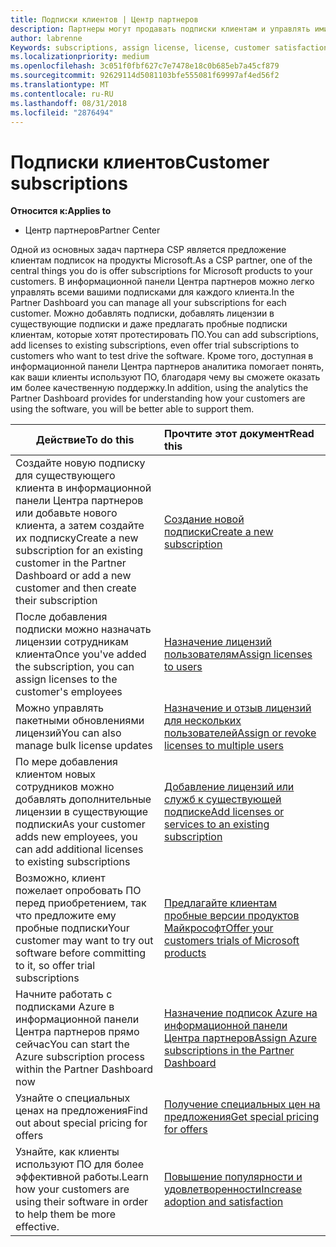 ```yaml
---
title: Подписки клиентов | Центр партнеров
description: Партнеры могут продавать подписки клиентам и управлять ими в Центре партнеров.
author: labrenne
Keywords: subscriptions, assign license, license, customer satisfaction, Azure subscriptions
ms.localizationpriority: medium
ms.openlocfilehash: 3c051f0fbf627c7e7478e18c0b685eb7a45cf879
ms.sourcegitcommit: 92629114d5081103bfe555081f69997af4ed56f2
ms.translationtype: MT
ms.contentlocale: ru-RU
ms.lasthandoff: 08/31/2018
ms.locfileid: "2876494"
---
```

# <a name="customer-subscriptions"></a><span data-ttu-id="79012-103">Подписки клиентов</span><span class="sxs-lookup"><span data-stu-id="79012-103">Customer subscriptions</span></span>

**<span data-ttu-id="79012-104">Относится к:</span><span class="sxs-lookup"><span data-stu-id="79012-104">Applies to</span></span>**

-  <span data-ttu-id="79012-105">Центр партнеров</span><span class="sxs-lookup"><span data-stu-id="79012-105">Partner Center</span></span>

<span data-ttu-id="79012-106">Одной из основных задач партнера CSP является предложение клиентам подписок на продукты Microsoft.</span><span class="sxs-lookup"><span data-stu-id="79012-106">As a CSP partner, one of the central things you do is offer subscriptions for Microsoft products to your customers.</span></span> <span data-ttu-id="79012-107">В информационной панели Центра партнеров можно легко управлять всеми вашими подписками для каждого клиента.</span><span class="sxs-lookup"><span data-stu-id="79012-107">In the Partner Dashboard you can manage all your subscriptions for each customer.</span></span> <span data-ttu-id="79012-108">Можно добавлять подписки, добавлять лицензии в существующие подписки и даже предлагать пробные подписки клиентам, которые хотят протестировать ПО.</span><span class="sxs-lookup"><span data-stu-id="79012-108">You can add subscriptions, add licenses to existing subscriptions, even offer trial subscriptions to customers who want to test drive the software.</span></span> <span data-ttu-id="79012-109">Кроме того, доступная в информационной панели Центра партнеров аналитика помогает понять, как ваши клиенты используют ПО, благодаря чему вы сможете оказать им более качественную поддержку.</span><span class="sxs-lookup"><span data-stu-id="79012-109">In addition, using the analytics the Partner Dashboard provides for understanding how your customers are using the software, you will be better able to support them.</span></span>

|**<span data-ttu-id="79012-110">Действие</span><span class="sxs-lookup"><span data-stu-id="79012-110">To do this</span></span>**   |**<span data-ttu-id="79012-111">Прочтите этот документ</span><span class="sxs-lookup"><span data-stu-id="79012-111">Read this</span></span>**   |
|----------------------|:----------------------|
|<span data-ttu-id="79012-112">Создайте новую подписку для существующего клиента в информационной панели Центра партнеров или добавьте нового клиента, а затем создайте их подписку</span><span class="sxs-lookup"><span data-stu-id="79012-112">Create a new subscription for an existing customer in the Partner Dashboard or add a new customer and then create their subscription</span></span>|[<span data-ttu-id="79012-113">Создание новой подписки</span><span class="sxs-lookup"><span data-stu-id="79012-113">Create a new subscription</span></span>](create-a-new-subscription.md)|
|<span data-ttu-id="79012-114">После добавления подписки можно назначать лицензии сотрудникам клиента</span><span class="sxs-lookup"><span data-stu-id="79012-114">Once you've added the subscription, you can assign licenses to the customer's employees</span></span>  |[<span data-ttu-id="79012-115">Назначение лицензий пользователям</span><span class="sxs-lookup"><span data-stu-id="79012-115">Assign licenses to users</span></span>](assign-licenses-to-users.md)|
|<span data-ttu-id="79012-116">Можно управлять пакетными обновлениями лицензий</span><span class="sxs-lookup"><span data-stu-id="79012-116">You can also manage bulk license updates</span></span>   |[<span data-ttu-id="79012-117">Назначение и отзыв лицензий для нескольких пользователей</span><span class="sxs-lookup"><span data-stu-id="79012-117">Assign or revoke licenses to multiple users</span></span>](bulk-license-provisioning-for-multiple-users.md)|
|<span data-ttu-id="79012-118">По мере добавления клиентом новых сотрудников можно добавлять дополнительные лицензии в существующие подписки</span><span class="sxs-lookup"><span data-stu-id="79012-118">As your customer adds new employees, you can add additional licenses to existing subscriptions</span></span>   |[<span data-ttu-id="79012-119">Добавление лицензий или служб к существующей подписке</span><span class="sxs-lookup"><span data-stu-id="79012-119">Add licenses or services to an existing subscription</span></span>](add-licenses-or-services-to-an-existing-subscription.md)|
|<span data-ttu-id="79012-120">Возможно, клиент пожелает опробовать ПО перед приобретением, так что предложите ему пробные подписки</span><span class="sxs-lookup"><span data-stu-id="79012-120">Your customer may want to try out software before committing to it, so offer trial subscriptions</span></span>    |[<span data-ttu-id="79012-121">Предлагайте клиентам пробные версии продуктов Майкрософт</span><span class="sxs-lookup"><span data-stu-id="79012-121">Offer your customers trials of Microsoft products</span></span>](offer-your-customers-trials-of-microsoft-products.md)|
|<span data-ttu-id="79012-122">Начните работать с подписками Azure в информационной панели Центра партнеров прямо сейчас</span><span class="sxs-lookup"><span data-stu-id="79012-122">You can start the Azure subscription process within the Partner Dashboard now</span></span>   |[<span data-ttu-id="79012-123">Назначение подписок Azure на информационной панели Центра партнеров</span><span class="sxs-lookup"><span data-stu-id="79012-123">Assign Azure subscriptions in the Partner Dashboard</span></span>](assign-azure-subscriptions.md)|
|<span data-ttu-id="79012-124">Узнайте о специальных ценах на предложения</span><span class="sxs-lookup"><span data-stu-id="79012-124">Find out about special pricing for offers</span></span>   |[<span data-ttu-id="79012-125">Получение специальных цен на предложения</span><span class="sxs-lookup"><span data-stu-id="79012-125">Get special pricing for offers</span></span>](get-special-pricing-for-offers.md)|
|<span data-ttu-id="79012-126">Узнайте, как клиенты используют ПО для более эффективной работы.</span><span class="sxs-lookup"><span data-stu-id="79012-126">Learn how your customers are using their software in order to help them be more effective.</span></span>   | [<span data-ttu-id="79012-127">Повышение популярности и удовлетворенности</span><span class="sxs-lookup"><span data-stu-id="79012-127">Increase adoption and satisfaction</span></span>](increasing-adoption-and-satisfaction.md)   | 

































 

 



